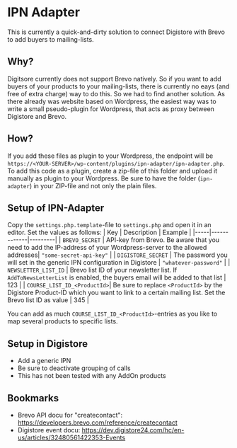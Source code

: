 # IPN Adapter
This is currently a quick-and-dirty solution to connect Digistore with Brevo to add buyers to mailing-lists.

## Why?
Digitsore currently does not support Brevo natively. So if you want to add buyers of your products to your mailing-lists, there is currently no eays (and free of extra charge) way to do this. So we had to find another solution. As there already was website based on Wordpress, the easiest way was to write a small pseudo-plugin for Wordpress, that acts as proxy between Digistore and Brevo.

## How?
If you add these files as plugin to your Wordpress, the endpoint will be `https://<YOUR-SERVER>/wp-content/plugins/ipn-adapter/ipn-adapter.php`.
To add this code as a plugin, create a zip-file of this folder and upload it manually as plugin to your Wordpress. Be sure to have the folder (`ipn-adapter`) in your ZIP-file and not only the plain files.

## Setup of IPN-Adapter
Copy the `settings.php.template`-file to `settings.php` and open it in an editor. Set the values as follows:
| Key | Description | Example |
|-----|-------------|---------|
| `BREVO_SECRET` | API-key from Brevo. Be aware that you need to add the IP-address of your Wordpress-server to the allowed addresses| `"some-secret-api-key"` |
| `DIGISTORE_SECRET` | The password you will set in the generic IPN configuration in Digistore | `"whatever-password"` |
| `NEWSLETTER_LIST_ID` | Brevo list ID of your newsletter list. If `AddToNewsLetterList` is enabled, the buyers email will be added to that list | 123 |
| `COURSE_LIST_ID_<ProductId>`| Be sure to replace `<ProductId>` by the Digistore Product-ID which you want to link to a certain mailing list. Set the Brevo list ID as value | 345 |

You can add as much `COURSE_LIST_ID_<ProductId>`-entries as you like to map several products to specific lists.

## Setup in Digistore
- Add a generic IPN 
- Be sure to deactivate grouping of calls
- This has not been tested with any AddOn products

## Bookmarks
- Brevo API docu for "createcontact": https://developers.brevo.com/reference/createcontact
- Digistore event docu: https://dev.digistore24.com/hc/en-us/articles/32480561422353-Events